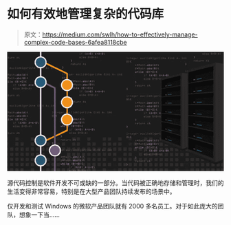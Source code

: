 # 如何有效地管理复杂的代码库

> 原文：<https://medium.com/swlh/how-to-effectively-manage-complex-code-bases-6afea8118cbe>

![](img/2121e5906f258a42c1735095b70d2b96.png)

源代码控制是软件开发不可或缺的一部分。当代码被正确地存储和管理时，我们的生活变得非常容易，特别是在大型产品团队持续发布的场景中。

仅开发和测试 Windows 的微软产品团队就有 2000 多名员工。对于如此庞大的团队，想象一下当……